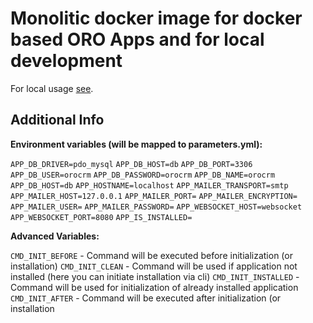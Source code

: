 # Monolitic docker image for docker based ORO Apps and for local development

For local usage [see](./local/README.md).

## Additional Info

**Environment variables (will be mapped to parameters.yml):**

`APP_DB_DRIVER=pdo_mysql`
`APP_DB_HOST=db`
`APP_DB_PORT=3306`
`APP_DB_USER=orocrm`
`APP_DB_PASSWORD=orocrm`
`APP_DB_NAME=orocrm`
`APP_DB_HOST=db`
`APP_HOSTNAME=localhost`
`APP_MAILER_TRANSPORT=smtp`
`APP_MAILER_HOST=127.0.0.1`
`APP_MAILER_PORT=`
`APP_MAILER_ENCRYPTION=`
`APP_MAILER_USER=`
`APP_MAILER_PASSWORD=`
`APP_WEBSOCKET_HOST=websocket`
`APP_WEBSOCKET_PORT=8080`
`APP_IS_INSTALLED=`

**Advanced Variables:**

`CMD_INIT_BEFORE` - Command will be executed before initialization (or installation)
`CMD_INIT_CLEAN` - Command will be used if application not installed (here you can initiate installation via cli)
`CMD_INIT_INSTALLED` - Command will be used for initialization of already installed application
`CMD_INIT_AFTER` - Command will be executed after initialization (or installation
